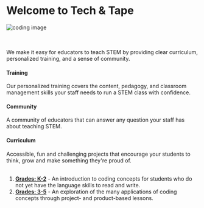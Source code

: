 # Welcome to Tech & Tape

![coding image](images/developer.jpg)

<br spacing="1"></br>
We make it easy for educators to teach STEM by providing clear curriculum, personalized training, and a sense of community.

#### Training
Our personalized training covers the content, pedagogy, and classroom management skills your staff needs to run a STEM class with confidence.

#### Community
A community of educators that can answer any question your staff has about teaching STEM.

#### Curriculum
Accessible, fun and challenging projects that encourage your students to think, grow and make something they're proud of. 
<br spacing="1"></br>


1. **[Grades: K-2](../k-2/index.html)** - An introduction to coding concepts for students who do not yet have the language skills to read and write.
2. **[Grades: 3-5](../3-5/index.html)** - An exploration of the many applications of coding concepts through project- and product-based lessons.

